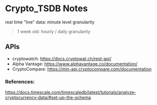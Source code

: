 # Crypto_TSDB Notes


real time "live" data: minute level granularity
> 1 week old: hourly / daily granularity



## APIs
- cryptowatch: https://docs.cryptowat.ch/rest-api/
- Alpha Vantage: https://www.alphavantage.co/documentation/
- CryptoCompare: https://min-api.cryptocompare.com/documentation

### References:

https://docs.timescale.com/timescaledb/latest/tutorials/analyze-cryptocurrency-data/#set-up-the-schema